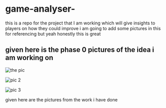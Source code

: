 # game-analyser-
this is a repo for the project that I am working which will give insights to players on how they could improve 
 i am going to add some pictures in this for referencing but yeah honestly this is great



 ## given here is the phase 0 pictures of the idea i am working on 

![the pic](<final stamp 1.jpg>)

![pic 2](<final stamp 2.jpg>)

![pic 3](<final stamp 3.jpg>)

given here are the pictures from the work i have done 
